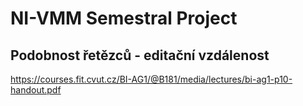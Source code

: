 # NI-VMM Semestral Project

## Podobnost řetězců - editační vzdálenost

https://courses.fit.cvut.cz/BI-AG1/@B181/media/lectures/bi-ag1-p10-handout.pdf
